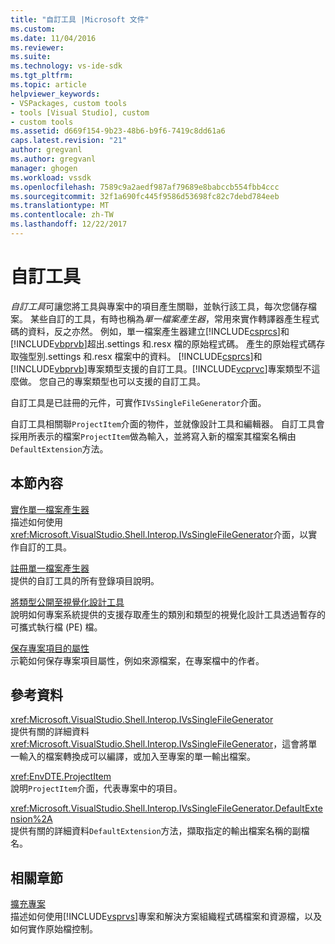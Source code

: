 ```yaml
---
title: "自訂工具 |Microsoft 文件"
ms.custom: 
ms.date: 11/04/2016
ms.reviewer: 
ms.suite: 
ms.technology: vs-ide-sdk
ms.tgt_pltfrm: 
ms.topic: article
helpviewer_keywords:
- VSPackages, custom tools
- tools [Visual Studio], custom
- custom tools
ms.assetid: d669f154-9b23-48b6-b9f6-7419c8dd61a6
caps.latest.revision: "21"
author: gregvanl
ms.author: gregvanl
manager: ghogen
ms.workload: vssdk
ms.openlocfilehash: 7589c9a2aedf987af79689e8babccb554fbb4ccc
ms.sourcegitcommit: 32f1a690fc445f9586d53698fc82c7debd784eeb
ms.translationtype: MT
ms.contentlocale: zh-TW
ms.lasthandoff: 12/22/2017
---
```

# <a name="custom-tools"></a>自訂工具
*自訂工具*可讓您將工具與專案中的項目產生關聯，並執行該工具，每次您儲存檔案。 某些自訂的工具，有時也稱為*單一檔案產生器*，常用來實作轉譯器產生程式碼的資料，反之亦然。 例如，單一檔案產生器建立[!INCLUDE[csprcs](../../data-tools/includes/csprcs_md.md)]和[!INCLUDE[vbprvb](../../code-quality/includes/vbprvb_md.md)]超出.settings 和.resx 檔的原始程式碼。 產生的原始程式碼存取強型別.settings 和.resx 檔案中的資料。 [!INCLUDE[csprcs](../../data-tools/includes/csprcs_md.md)]和[!INCLUDE[vbprvb](../../code-quality/includes/vbprvb_md.md)]專案類型支援的自訂工具。[!INCLUDE[vcprvc](../../code-quality/includes/vcprvc_md.md)]專案類型不這麼做。 您自己的專案類型也可以支援的自訂工具。  
  
 自訂工具是已註冊的元件，可實作`IVsSingleFileGenerator`介面。  
  
 自訂工具相關聯`ProjectItem`介面的物件，並就像設計工具和編輯器。 自訂工具會採用所表示的檔案`ProjectItem`做為輸入，並將寫入新的檔案其檔案名稱由`DefaultExtension`方法。  
  
## <a name="in-this-section"></a>本節內容  
 [實作單一檔案產生器](../../extensibility/internals/implementing-single-file-generators.md)  
 描述如何使用<xref:Microsoft.VisualStudio.Shell.Interop.IVsSingleFileGenerator>介面，以實作自訂的工具。  
  
 [註冊單一檔案產生器](../../extensibility/internals/registering-single-file-generators.md)  
 提供的自訂工具的所有登錄項目說明。  
  
 [將類型公開至視覺化設計工具](../../extensibility/internals/exposing-types-to-visual-designers.md)  
 說明如何專案系統提供的支援存取產生的類別和類型的視覺化設計工具透過暫存的可攜式執行檔 (PE) 檔。  
  
 [保存專案項目的屬性](../../extensibility/persisting-the-property-of-a-project-item.md)  
 示範如何保存專案項目屬性，例如來源檔案，在專案檔中的作者。  
  
## <a name="reference"></a>參考資料  
 <xref:Microsoft.VisualStudio.Shell.Interop.IVsSingleFileGenerator>  
 提供有關的詳細資料<xref:Microsoft.VisualStudio.Shell.Interop.IVsSingleFileGenerator>，這會將單一輸入的檔案轉換成可以編譯，或加入至專案的單一輸出檔案。  
  
 <xref:EnvDTE.ProjectItem>  
 說明`ProjectItem`介面，代表專案中的項目。  
  
 <xref:Microsoft.VisualStudio.Shell.Interop.IVsSingleFileGenerator.DefaultExtension%2A>  
 提供有關的詳細資料`DefaultExtension`方法，擷取指定的輸出檔案名稱的副檔名。  
  
## <a name="related-sections"></a>相關章節  
 [擴充專案](../../extensibility/extending-projects.md)  
 描述如何使用[!INCLUDE[vsprvs](../../code-quality/includes/vsprvs_md.md)]專案和解決方案組織程式碼檔案和資源檔，以及如何實作原始檔控制。